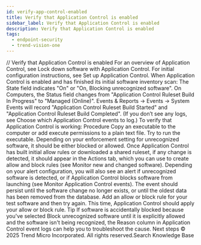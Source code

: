 ```yaml
---
id: verify-app-control-enabled
title: Verify that Application Control is enabled
sidebar_label: Verify that Application Control is enabled
description: Verify that Application Control is enabled
tags:
  - endpoint-security
  - trend-vision-one
---
```


/*<![CDATA[*/ $('#title').html($('meta[name=map-description]').attr('content')); /*]]>*/ Verify that Application Control is enabled For an overview of Application Control, see Lock down software with Application Control. For initial configuration instructions, see Set up Application Control. When Application Control is enabled and has finished its initial software inventory scan: The State field indicates "On" or "On, Blocking unrecognized software". On Computers, the Status field changes from "Application Control Ruleset Build In Progress" to "Managed (Online)". Events & Reports → Events → System Events will record "Application Control Ruleset Build Started" and "Application Control Ruleset Build Completed". (If you don’t see any logs, see Choose which Application Control events to log.) To verify that Application Control is working: Procedure Copy an executable to the computer or add execute permissions to a plain text file. Try to run the executable. Depending on your enforcement setting for unrecognized software, it should be either blocked or allowed. Once Application Control has built initial allow rules or downloaded a shared ruleset, if any change is detected, it should appear in the Actions tab, which you can use to create allow and block rules (see Monitor new and changed software). Depending on your alert configuration, you will also see an alert if unrecognized software is detected, or if Application Control blocks software from launching (see Monitor Application Control events). The event should persist until the software change no longer exists, or until the oldest data has been removed from the database. Add an allow or block rule for your test software and then try again. This time, Application Control should apply your allow or block rule. Tip If software is accidentally blocked because you've selected Block unrecognized software until it is explicitly allowed and the software isn't being recognized, the Reason column in Application Control event logs can help you to troubleshoot the cause. Next steps © 2025 Trend Micro Incorporated. All rights reserved.Search Knowledge Base